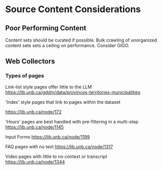 # Source Content Considerations

## Poor Performing Content
Content sets should be curated if possible. Bulk crawling of unorganized content sets sets a ceiling on performance. Consider GIGO.

## Web Collectors
### Types of pages

Link-list style pages offer little to the LLM
https://lib.unb.ca/gddm/data/provinces-territories-municipalities

'Index' style pages that link to pages within the dataset

https://lib.unb.ca/node/172


'Hours' pages are best handled with pre-filtering in a multi-step
https://lib.unb.ca/node/1145


Input Forms
https://lib.unb.ca/node/1199


FAQ pages with no text
https://lib.unb.ca/node/1317


Video pages with little to no context or transcript
https://lib.unb.ca/node/1344
